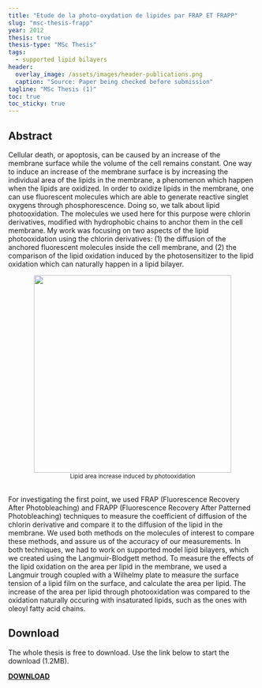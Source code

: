```yaml
---
title: "Etude de la photo-oxydation de lipides par FRAP ET FRAPP"
slug: "msc-thesis-frapp"
year: 2012
thesis: true
thesis-type: "MSc Thesis"
tags:
  - supported lipid bilayers
header:
  overlay_image: /assets/images/header-publications.png
  caption: "Source: Paper being checked before submission"
tagline: "MSc Thesis (1)"
toc: true
toc_sticky: true
---
```


## Abstract

Cellular death, or apoptosis, can be caused by an increase of the membrane surface while the volume of the cell remains constant. One way to induce an increase of the membrane surface is by increasing the individual area of the lipids in the membrane, a phenomenon which happen when the lipids are oxidized. In order to oxidize lipids in the membrane, one can use fluorescent molecules which are able to generate reactive singlet oxygens through phosphorescence. Doing so, we talk about lipid photooxidation. The molecules we used here for this purpose were chlorin derivatives, modified with hydrophobic chains to anchor them in the cell membrane. My work was focusing on two aspects of the lipid photooxidation using the chlorin derivatives: (1) the diffusion of the anchored fluorescent molecules inside the cell membrane, and (2) the comparison of the lipid oxidation induced by the photosensitizer to the lipid oxidation which can naturally happen in a lipid bilayer.

<center><img src="{{ site.baseurl }}/assets/images/publications/abstract_msc_thesis1.png" width='400' height='400'/></center>
<center><sub>Lipid area increase induced by photooxidation</sub></center>
<br>

For investigating the first point, we used FRAP (Fluorescence Recovery After Photobleaching) and FRAPP (Fluorescence Recovery After Patterned Photobleaching) techniques to measure the coefficient of diffusion of the chlorin derivative and compare it to the diffusion of the lipid in the membrane. We used both methods on the molecules of interest to compare these methods, and assure us of the accuracy of our measurements. In both techniques, we had to work on supported model lipid bilayers, which we created using the Langmuir-Blodgett method. To measure the effects of the lipid oxidation on the area per lipid in the membrane, we used a Langmuir trough coupled with a Wilhelmy plate to measure the surface tension of a lipid film on the surface, and calculate the area per lipid. The increase of the area per lipid through photooxidation was compared to the oxidation naturally occuring with insaturated lipids, such as the ones with oleoyl fatty acid chains.

## Download

The whole thesis is free to download. Use the link below to start the download (1.2MB).

<a href="https://mega.nz/file/3cknVRCZ#ILdwf633FTTIDn4RMPMF85rcqcdDw8ZwaAiGVDsnFQY" class="btn btn--success"><b>DOWNLOAD</b></a>
